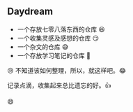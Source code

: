 Daydream
----
* 一个存放七零八落东西的仓库 :laughing:
* 一个收集灵感及感想的仓库 :smirk:
* 一个杂文的仓库 :sweat_smile:
* 一个存放学习笔记的仓库 :grimacing:

:unamused: 不知道该如何整理，所以，就这样吧。:joy:

记录点滴，收集起来总比遗忘的好。:+1:

:smile:
